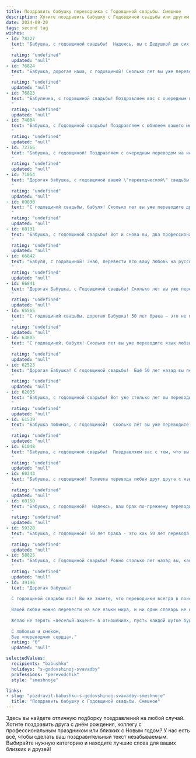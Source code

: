 ```yaml
---
title: Поздравить бабушку переводчика с Годовщиной свадьбы. Смешное
description: Хотите поздравить бабушку с Годовщиной свадьбы или другим праздником? Наш ИИ создаст незабываемое поздравление, а вы обязательно выделитесь среди других.  
date: 2024-09-20
tags: second tag
wishes:
- id: 78327
  text: "Бабушка, с годовщиной свадьбы!  Надеюсь, вы с Дедушкой до сих пор прекрасно друг друга понимаете, как будто за эти годы вы не устали друг от друга переводить язык любви,  чтобы найти в нем что-то новое! 😄🥂
  "
  rating: "undefined"
  updated: "null"
- id: 76824
  text: "Бабушка, дорогая наша, с годовщиной! Сколько лет вы уже переводите язык любви друг друга, и, похоже, до сих пор не перевели ни одного предложения на \"развод\"! Пусть ваша любовь станет еще крепче, а жизнь - еще ярче!
  "
  rating: "undefined"
  updated: "null"
- id: 76823
  text: "Бабулечка, с годовщиной свадьбы! Поздравляем вас с очередным переводом отношений из языков любви в язык семейного счастья! 😉  Желаем, чтобы этот перевод был всегда точным, без ошибок и с новыми интересными оборотами! 🥂
  "
  rating: "undefined"
  updated: "null"
- id: 74084
  text: "Бабушка, с Годовщиной свадьбы! Поздравляем с юбилеем вашего многолетнего перевода с языка любви на язык взаимопонимания! Желаем, чтобы ваш \"перевод\" был всегда верным, а любовь - без ошибок!
  "
  rating: "undefined"
  updated: "null"
- id: 72766
  text: "Бабушка, с годовщиной! Поздравляем с очередным переводом на новый язык семейной жизни, теперь вы понимаете друг друга даже лучше, чем раньше!))
  "
  rating: "undefined"
  updated: "null"
- id: 71054
  text: "Дорогая бабушка, с годовщиной вашей \"переводческой\" свадьбы! Пусть ваш союз всегда будет таким же крепким и многогранным, как словарь Ожегова, а любовь, как идиома, – всегда актуальной и понятной! 🎉
  "
  rating: "undefined"
  updated: "null"
- id: 69030
  text: "С годовщиной свадьбы, бабуля! Сколько лет вы уже переводите друг друга с одного языка на другой — с языка любви на язык ласки! Желаю вам, чтобы ваш словарь пополнялся только новыми словами: \"счастье\", \"здоровье\", \"взаимопонимание\" и \"нежность\"! 😉
  "
  rating: "undefined"
  updated: "null"
- id: 68131
  text: "Бабушка, с годовщиной свадьбы! Вот и снова вы, два профессиональных переводчика, перевели ещё один год супружеской жизни на язык любви, взаимопонимания и (надеемся) мирного сосуществования! 😉
  "
  rating: "undefined"
  updated: "null"
- id: 66842
  text: "Бабуля, с годовщиной! Знаю, перевести всю вашу любовь на русский язык невозможно, но мы всё равно попробуем!  🍾🥂 Желаю вам и дедушке еще долгих лет синхронного перевода друг друга, а главное, чтобы в вашем семейном \"словаре\" не было слов \"скука\" и \"разлад\"!
  "
  rating: "undefined"
  updated: "null"
- id: 66841
  text: "Дорогая Бабушка, с Годовщиной свадьбы! Сколько лет вы уже переводите с языка любви на язык нежных чувств? Надеюсь, ваш личный \"словарь\" пополняется только новыми, красивыми словами! 😊
  "
  rating: "undefined"
  updated: "null"
- id: 65565
  text: "С годовщиной свадьбы, дорогая Бабушка! 50 лет брака – это не просто юбилей, это настоящий языковой барьер, который вы преодолели вместе. Надеюсь, по истечении стольких лет, вы, как опытные переводчики, научились понимать друг друга без слов. 😉  Желаем вам и дальше  \"переводить\"  свои чувства на язык любви и счастья!
  "
  rating: "undefined"
  updated: "null"
- id: 63805
  text: "С годовщиной, бабуля! Сколько лет вы уже переводите язык любви друг друга? Надеюсь, всё это время он звучит красиво и без ошибок! 😉🥂
  "
  rating: "undefined"
  updated: "null"
- id: 62523
  text: "Дорогая Бабушка! С годовщиной свадьбы!  Ещё 50 лет назад вы перевели друг друга на \"Я люблю тебя\", и с тех пор ваша любовь только крепнет! Желаем вам еще много лет совместной жизни, наполненной радостью, смехом и, конечно же, интересными переводами друг друга с языка любви на язык заботы! 😉🥂
  "
  rating: "undefined"
  updated: "null"
- id: 62035
  text: "Бабушка, с годовщиной свадьбы! Вот уже столько лет вы переводите друг друга с одного языка любви на другой, а страсть всё ещё не переведена на язык \"забыть\" 😊  Желаем вам ещё много-много лет счастья, которое никогда не будет переведено на язык \"скука\"!
  "
  rating: "undefined"
  updated: "null"
- id: 61539
  text: "Бабушка любимая, с годовщиной!  Сколько лет вы уже переводите друг друга с \"милый мой\" на \"зачем ты так рано встал?\"  И как же вы, несмотря на всё, все еще влюблены!  Желаю вам, чтобы и впредь ваш \"язык\" был общий - язык любви и взаимопонимания! 🎉
  "
  rating: "undefined"
  updated: "null"
- id: 61048
  text: "Бабушка, с годовщиной свадьбы!  Поздравляем вас с тем, что вы уже столько лет переводите с языка любовных взглядов на язык совместной жизни! 😜  Пусть ваша жизнь всегда будет полна \"переводов\" счастья, радости и взаимопонимания!
  "
  rating: "undefined"
  updated: "null"
- id: 60343
  text: "Бабушка, с годовщиной! Полвека перевода любви друг друга с языка повседневности на язык нежности и заботы - впечатляющая работа! Желаем вам ещё много лет, переполненных не только любовью, но и смешными историями про ваших \"клиентов\" - внуков! 😉
  "
  rating: "undefined"
  updated: "null"
- id: 60150
  text: "Бабушка, с годовщиной!  Надеюсь, ваш брак по-прежнему переводится на язык любви, страсти и взаимопонимания, даже после всех этих лет! 😂
  "
  rating: "undefined"
  updated: "null"
- id: 59320
  text: "Бабушка, с годовщиной! 50 лет брака - это как 50 лет перевода с одного языка любви на другой. И, надо сказать, вы справились с этой задачей на отлично! 😜 Желаем вам еще 50 лет взаимного понимания, нежных объятий и, конечно же, вкусных тортов! 🎂❤️
  "
  rating: "undefined"
  updated: "null"
- id: 58825
  text: "Бабушка, с Годовщиной свадьбы! Ровно столько лет назад вы, как два отличных переводчика, расшифровали друг друга и поняли, что нашли идеальный переводчикский тандем. Счастья вам, любви и побольше смешных языковых казусов!
  "
  rating: "undefined"
  updated: "null"
- id: 39196
  text: "Дорогая бабушка!
  
  С годовщиной свадьбы вас! Вы же знаете, что переводчики всегда в поисках идеальных слов, но в этот день мне не нужны лишние словечки – только самые простые и искренние: вы – просто супер!
  
  Вашей любви можно перевести на все языки мира, и ни один словарь не оберет ту теплоту, что вы дарите друг другу. Судя по всему, ваш брак – это истинный «мультиязычный» проект, который продолжает идеально функционировать без перевода!
  
  Желаю не терять «веселый акцент» в отношениях, пусть каждой шутке будет суждено хорошо перевестись в улыбки, а каждый день вы будете создавать вместе новые «упражнения по синтаксису любви».
  
  С любовью и смехом,
  Ваш «переводчик сердца»."
  rating: "0"
  updated: "null"

selectedValues:
  recipients: "babushku"
  holidays: "s-godovshinoj-svavadby"
  professions: "perevodchik"
  style: "smeshnoje"

links:
- slug: "pozdravit-babushku-s-godovshinoj-svavadby-smeshnoje"
  title: "Поздравить бабушку с Годовщиной свадьбы. Смешное"
---
```


Здесь вы найдете отличную подборку поздравлений на любой случай. 
Хотите поздравить друга с днём рождения, коллегу с профессиональным праздником или близких с Новым годом? У нас есть всё, чтобы сделать ваш поздравительный текст незабываемым. Выбирайте нужную категорию и находите лучшие слова для ваших близких и друзей!
